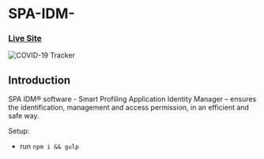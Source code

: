 # SPA-IDM-

### [Live Site](https://covid19statswebsite.netlify.com/)

![COVID-19 Tracker](https://i.ibb.co/3yFvyWD/Screenshot-at-Sep-14-23-39-24.png)

## Introduction

SPA IDM® software - Smart Profiling Application Identity Manager – ensures the identification, management and access permission, in an efficient and safe way.


Setup:
- run ```npm i && gulp```
